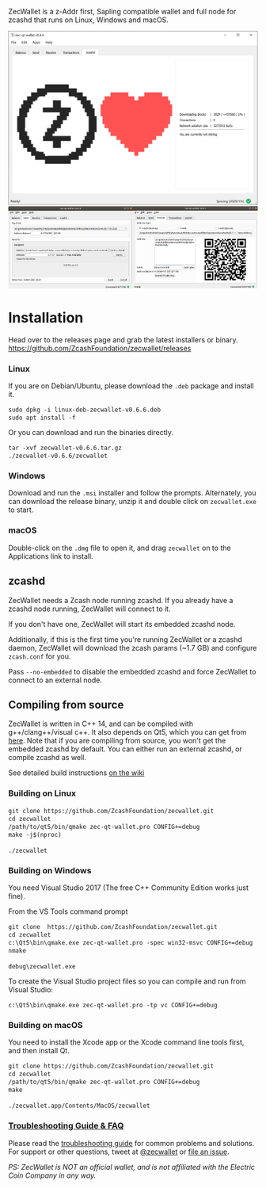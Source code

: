 ZecWallet is a z-Addr first, Sapling compatible wallet and full node for zcashd that runs on Linux, Windows and macOS.

![Screenshot](docs/screenshot-main.png?raw=true)
![Screenshots](docs/screenshot-sub.png?raw=true)
# Installation

Head over to the releases page and grab the latest installers or binary. https://github.com/ZcashFoundation/zecwallet/releases

### Linux

If you are on Debian/Ubuntu, please download the `.deb` package and install it.
```
sudo dpkg -i linux-deb-zecwallet-v0.6.6.deb
sudo apt install -f
```

Or you can download and run the binaries directly.
```
tar -xvf zecwallet-v0.6.6.tar.gz
./zecwallet-v0.6.6/zecwallet
```

### Windows
Download and run the `.msi` installer and follow the prompts. Alternately, you can download the release binary, unzip it and double click on `zecwallet.exe` to start.

### macOS
Double-click on the `.dmg` file to open it, and drag `zecwallet` on to the Applications link to install.

## zcashd
ZecWallet needs a Zcash node running zcashd. If you already have a zcashd node running, ZecWallet will connect to it. 

If you don't have one, ZecWallet will start its embedded zcashd node. 

Additionally, if this is the first time you're running ZecWallet or a zcashd daemon, ZecWallet will download the zcash params (~1.7 GB) and configure `zcash.conf` for you. 

Pass `--no-embedded` to disable the embedded zcashd and force ZecWallet to connect to an external node.

## Compiling from source
ZecWallet is written in C++ 14, and can be compiled with g++/clang++/visual c++. It also depends on Qt5, which you can get from [here](https://www.qt.io/download). Note that if you are compiling from source, you won't get the embedded zcashd by default. You can either run an external zcashd, or compile zcashd as well. 

See detailed build instructions [on the wiki](https://github.com/ZcashFoundation/zecwallet/wiki/Compiling-from-source-code)

### Building on Linux

```
git clone https://github.com/ZcashFoundation/zecwallet.git
cd zecwallet
/path/to/qt5/bin/qmake zec-qt-wallet.pro CONFIG+=debug
make -j$(nproc)

./zecwallet
```

### Building on Windows
You need Visual Studio 2017 (The free C++ Community Edition works just fine). 

From the VS Tools command prompt
```
git clone  https://github.com/ZcashFoundation/zecwallet.git
cd zecwallet
c:\Qt5\bin\qmake.exe zec-qt-wallet.pro -spec win32-msvc CONFIG+=debug
nmake

debug\zecwallet.exe
```

To create the Visual Studio project files so you can compile and run from Visual Studio:
```
c:\Qt5\bin\qmake.exe zec-qt-wallet.pro -tp vc CONFIG+=debug
```

### Building on macOS
You need to install the Xcode app or the Xcode command line tools first, and then install Qt. 

```
git clone https://github.com/ZcashFoundation/zecwallet.git
cd zecwallet
/path/to/qt5/bin/qmake zec-qt-wallet.pro CONFIG+=debug
make

./zecwallet.app/Contents/MacOS/zecwallet
```

### [Troubleshooting Guide & FAQ](https://github.com/ZcashFoundation/zecwallet/wiki/Troubleshooting-&-FAQ)
Please read the [troubleshooting guide](https://docs.zecwallet.co/troubleshooting/) for common problems and solutions.
For support or other questions, tweet at [@zecwallet](https://twitter.com/zecwallet) or [file an issue](https://github.com/ZcashFoundation/zecwallet/issues).

_PS: ZecWallet is NOT an official wallet, and is not affiliated with the Electric Coin Company in any way._
